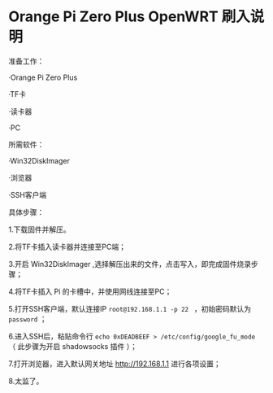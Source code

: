 # Orange Pi Zero Plus OpenWRT 刷入说明

准备工作：

 ·Orange Pi Zero Plus
 
 ·TF卡
 
 ·读卡器
 
 ·PC
 
所需软件：
 
 ·Win32DiskImager
 
 ·浏览器
 
 ·SSH客户端
 
 具体步骤：
 
 1.下载固件并解压。
 
 2.将TF卡插入读卡器并连接至PC端；
 
 3.开启 Win32DiskImager ,选择解压出来的文件，点击写入，即完成固件烧录步骤；
 
 4.将TF卡插入 Pi 的卡槽中，并使用网线连接至PC；
 
 5.打开SSH客户端，默认连接IP `root@192.168.1.1 -p 22 ` ，初始密码默认为 `password` ；
 
 6.进入SSH后，粘贴命令行 `echo 0xDEADBEEF > /etc/config/google_fu_mode ` （ 此步骤为开启 shadowsocks 插件 ）；
 
 7.打开浏览器，进入默认网关地址 http://192.168.1.1 进行各项设置；
 
 8.太监了。

